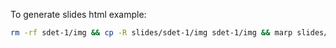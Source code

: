 To generate slides html example:
```bash
rm -rf sdet-1/img && cp -R slides/sdet-1/img sdet-1/img && marp slides/sdet-1/Slides.md -o sdet-1/index.html --html
```
